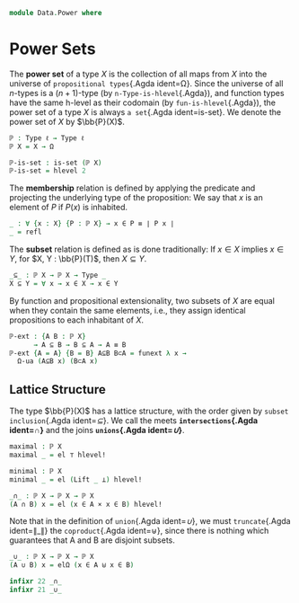 <!--
```agda
open import 1Lab.Prelude

open import Data.Sum
```
-->

```agda
module Data.Power where
```

<!--
```agda
private variable
  ℓ : Level
  X : Type ℓ
```
-->

# Power Sets

The **power set** of a type $X$ is the collection of all maps from $X$
into the universe of `propositional types`{.Agda ident=Ω}. Since
the universe of all $n$-types is a $(n+1)$-type (by
`n-Type-is-hlevel`{.Agda}), and function types have the same h-level as
their codomain (by `fun-is-hlevel`{.Agda}), the power set of a type $X$ is
always `a set`{.Agda ident=is-set}. We denote the power set of $X$ by
$\bb{P}(X)$.

```agda
ℙ : Type ℓ → Type ℓ
ℙ X = X → Ω

ℙ-is-set : is-set (ℙ X)
ℙ-is-set = hlevel 2
```

The **membership** relation is defined by applying the predicate and
projecting the underlying type of the proposition: We say that $x$ is an
element of $P$ if $P(x)$ is inhabited.

```agda
_ : ∀ {x : X} {P : ℙ X} → x ∈ P ≡ ∣ P x ∣
_ = refl
```

The **subset** relation is defined as is done traditionally: If $x \in
X$ implies $x \in Y$, for $X, Y : \bb{P}(T)$, then $X \subseteq Y$.

```agda
_⊆_ : ℙ X → ℙ X → Type _
X ⊆ Y = ∀ x → x ∈ X → x ∈ Y
```

By function and propositional extensionality, two subsets of $X$ are
equal when they contain the same elements, i.e., they assign identical
propositions to each inhabitant of $X$.

```agda
ℙ-ext : {A B : ℙ X}
      → A ⊆ B → B ⊆ A → A ≡ B
ℙ-ext {A = A} {B = B} A⊆B B⊂A = funext λ x →
  Ω-ua (A⊆B x) (B⊂A x)
```

## Lattice Structure

The type $\bb{P}(X)$ has a lattice structure, with the order given
by `subset inclusion`{.Agda ident=_⊆_}. We call the meets
**`intersections`{.Agda ident=_∩_}** and the joins **`unions`{.Agda
ident=_∪_}**.

```agda
maximal : ℙ X
maximal _ = el ⊤ hlevel!

minimal : ℙ X
minimal _ = el (Lift _ ⊥) hlevel!

_∩_ : ℙ X → ℙ X → ℙ X
(A ∩ B) x = el (x ∈ A × x ∈ B) hlevel!
```

<!--
```agda
_ = ∥_∥
```
-->

Note that in the definition of `union`{.Agda ident=_∪_}, we must
`truncate`{.Agda ident=∥_∥} the `coproduct`{.Agda ident=⊎}, since there
is nothing which guarantees that A and B are disjoint subsets.

```agda
_∪_ : ℙ X → ℙ X → ℙ X
(A ∪ B) x = elΩ (x ∈ A ⊎ x ∈ B)

infixr 22 _∩_
infixr 21 _∪_
```
